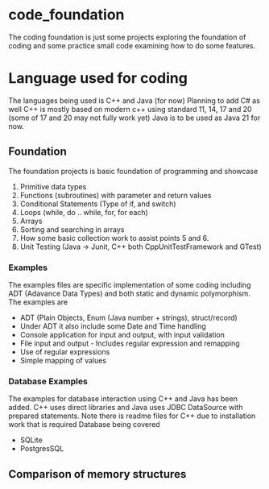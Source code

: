 # code_foundation
The coding foundation is just some projects exploring the foundation of coding and some practice small code examining how to do some features.

# Language used for coding
The languages being used is C++ and Java (for now)
Planning to add C# as well
C++ is mostly based on modern c++ using standard 11, 14, 17 and 20 (some of 17 and 20 may not fully work yet)
Java is to be used as Java 21 for now. 

## Foundation
The foundation projects is basic foundation of programming and showcase
1. Primitive data types 
2. Functions (subroutines) with parameter and return values
3. Conditional Statements (Type of if, and switch)
4. Loops (while, do .. while, for, for each)
5. Arrays
6. Sorting and searching in arrays
7. How some basic collection work to assist points 5 and 6.
8. Unit Testing (Java -> Junit, C++ both CppUnitTestFramework and GTest)

### Examples
The examples files are specific implementation of some coding including ADT (Adavance Data Types) and both
static and dynamic polymorphism.
The examples are
- ADT (Plain Objects, Enum (Java number + strings), struct/record)
- Under ADT it also include some Date and Time handling
- Console application for input and output, with input validation
- File input and output - Includes regular expression and remapping
- Use of regular expressions
- Simple mapping of values

### Database Examples
The examples for database interaction using C++ and Java has been added. C++ uses direct libraries and Java uses JDBC DataSource with prepared statements.
Note there is readme files for C++ due to installation work that is required
Database being covered
- SQLite
- PostgresSQL

## Comparison of memory structures

